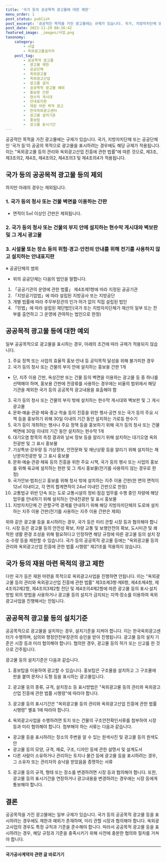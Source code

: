 ```yaml
---
title: '국가 등의 공공목적 광고물에 대한 제한'
menu_order: 1
post_status: publish
post_excerpt: '공공적인 목적을 가진 광고물에는 규제가 있습니다. 국가, 지방자치단체 또는 공공단체인  국가 등 이 공공의 목적으로 광고물을 표시하려는 경우에도 해당 규제가 적용됩니다. 이는  옥외광고물 등의 관리와 옥외광고산업 진흥에 관한 법률 에 따른 것으로, 제3조, 제3조의2, 제4조, 제4조의2, 제4조의3 및 제4조의4가 적용됩니다.'
post_date: 2023-11-29 08:16:42
featured_image: _images/사업.png
taxonomy:
    category:
        - 사업
        - 옥외광고물설치자
    post_tag:
        - 공공목적 광고물
        -  광고물 제한
        -  공공단체
        -  옥외광고물
        -  옥외광고산업
        -  광고물 설치
        -  공공목적 광고물 예외
        -  홍보용 간판
        -  현수막 게시대
        -  안내표지판
        -  재원 마련 목적 광고
        -  한국옥외광고센터
        -  광고물 설치기준
        -  홍보탑
        -  광고물 표시기간
---
```



공공적인 목적을 가진 광고물에는 규제가 있습니다. 국가, 지방자치단체 또는 공공단체인 '국가 등'이 공공의 목적으로 광고물을 표시하려는 경우에도 해당 규제가 적용됩니다. 이는 "옥외광고물 등의 관리와 옥외광고산업 진흥에 관한 법률"에 따른 것으로, 제3조, 제3조의2, 제4조, 제4조의2, 제4조의3 및 제4조의4가 적용됩니다.

## 국가 등의 공공목적 광고물 등의 제외

하지만 아래의 경우는 제외됩니다. 

### 1. 국가 등의 청사 또는 건물 벽면을 이용하는 간판 
- 면적이 5㎡ 이상인 간판은 제외됩니다.

### 2. 국가 등의 청사 또는 건물의 부지 안에 설치하는 현수막 게시대와 벽보판 및 그 게시 광고물

### 3. 시설물 또는 장소 등의 위험·경고·안전의 안내를 위해 전기를 사용하지 않고 설치하는 안내표지판

※ 공공단체의 범위
- 위의 공공단체는 다음의 법인을 말합니다.

 1. 「공공기관의 운영에 관한 법률」 제4조제1항에 따라 지정된 공공기관
 2. 「지방공기업법」에 따라 설립된 지방공사 또는 지방공단
 3. 개별 법률에 따라 주무부장관의 인가·허가 없이 직접 설립된 법인
 4. 「민법」에 따라 설립된 재단법인(국가 또는 지방자치단체가 재산의 일부 또는 전부를 출연하고 그 운영에 관여하는 법인으로 한정)

## 공공목적 광고물 등에 대한 예외

일부 공공목적으로 광고물을 표시하는 경우, 아래의 조건에 따라 규제가 적용되지 않습니다. 

1. 주요 정책 또는 사업의 효율적 홍보·안내 등 공익목적 달성을 위해 불가피한 경우
2. 국가 등의 청사 또는 건물의 부지 안에 설치하는 홍보용 간판 1개
- 단, 지주 이용 간판, 옥상간판 또는 건물 등의 벽면을 이용하는 광고물 등 중 하나를 선택해야 하며, 홍보용 간판에 전광류를 사용하는 경우에는 비율의 범위에서 해당 기관을 제외한 국가 등의 공공목적 광고내용을 표출해야 함
3. 국가 등의 청사 또는 건물의 부지 밖에 설치하는 현수막 게시대와 벽보판 및 그 게시 광고물
4. 문화·예술·관광·체육·종교·학술 등의 진흥을 위한 행사·공연 또는 국가 등의 주요 시책 등을 홍보하기 위해 30일 이내의 기간 동안 설치하는 가로등 현수기
5. 국가 등이 개최하는 행사나 주요 정책 등을 홍보하기 위해 국가 등의 청사 또는 건물 벽면에 30일 이내의 기간 동안 설치하는 현수막 1개
6. 대기오염 항목의 측정 결과와 날씨 정보 등을 알리기 위해 설치하는 대기오염 옥외전광판 및 그 표시 홍보물
7. 기상특보·강우량 등 기상정보, 안전문화 및 재난상황 등을 알리기 위해 설치하는 재난문자전광판 및 그 표시 홍보물
8. 문화·예술·관광·체육 등의 진흥을 위한 주요 시책, 국가 등의 행사 또는 사업의 홍보를 위해 육교에 설치하는 현판 및 그 게시 홍보물(전기를 사용하지 않는 경우로 한정)
9. 국가안보·범죄신고 홍보를 위해 청사 밖에 설치하는 지주 이용 간판(한 면의 면적이 12㎡ 이내이고, 각 면의 합계면적이 24㎡ 이내인 간판으로 한정)
10. 교통법규 위반 단속 또는 도로·교통시설의 정비·점검 업무를 수행 중인 차량에 해당 업무를 안내하기 위해 설치하는 안내전광판 및 표시 홍보물
11. 지방자치단체 간 관할구역 경계를 안내하기 위해 해당 지방자치단체의 도로에 설치하는 지주 이용 간판(전기를 사용하는 지주 이용 간판은 제외)

위와 같은 광고물 등을 표시하려는 경우, 국가 등은 미리 관할 시장 등과 협의해야 합니다. 시장 등은 광고물 등의 안전성 확보, 차량 교통 및 보행안전의 확보, 도시미관 및 쾌적한 생활 환경 조성을 위해 필요하다고 인정하면 해당 규정에 따른 광고물 등의 설치 장소·수량 등을 제한할 수 있습니다. 국가 등의 공공목적 광고물 등에는 "옥외광고물 등의 관리와 옥외광고산업 진흥에 관한 법률 시행령" 제21조를 적용하지 않습니다. 

## 국가 등의 재원 마련 목적의 광고 제한

다만 국가 등은 재원 마련을 목적으로 옥외광고사업을 진행하면 안됩니다. 이는 "옥외광고물 등의 관리와 옥외광고산업 진흥에 관한 법률" 제3조제3항·제6항, 제4조제4항, 제4조의2제2항, 제4조의3제2항 전단 및 제4조의4제2항에 따른 광고물 등의 표시·설치 방법 외의 방법을 사용하거나 광고물 등의 설치가 금지되는 지역·장소를 이용하여 옥외광고사업을 진행해서는 안됩니다. 

## 공공목적 광고물 등의 설치기준

공공목적으로 광고물을 설치하는 경우, 설치기준을 지켜야 합니다. 이는 한국옥외광고센터가 수행하며, 심의와 행정안전부장관의 승인을 받아 진행됩니다. 광고물 등의 설치 기준은 시장 등과 미리 협의해야 합니다. 협의한 경우, 광고물 등의 허가 또는 신고를 한 것으로 간주됩니다.

광고물 등의 설치기준은 다음과 같습니다.

1. 홍보탑을 이용하여 광고할 수 있습니다. 홍보탑은 구조물을 설치하고 그 구조물에 판을 붙여 문자나 도형 등을 표시하는 광고물입니다.

2. 광고물 등의 종류, 규격, 설치장소 등 표시방법은 "옥외광고물 등의 관리와 옥외광고산업 진흥에 관한 법률 시행령"에 따라야 합니다.

3. 광고물 등의 표시기간은 "옥외광고물 등의 관리와 옥외광고산업 진흥에 관한 법률 시행령" 별표 1에 따라야 합니다.

4. 옥외광고사업을 수행하려면 토지 또는 건물의 구조안전확인서류를 첨부하여 시장 등과 미리 협의해야 합니다. 첨부해야 하는 서류는 다음과 같습니다.
- 광고물 등을 표시하려는 장소의 주변을 알 수 있는 원색사진 및 광고물 등의 원색도안
- 광고물 등의 모양, 규격, 재료, 구조, 디자인 등에 관한 설명서 및 설계도서
- 다른 사람이 소유하거나 관리하는 토지나 물건 등에 광고물 등을 표시하려는 경우, 그 소유자 또는 관리자의 승낙을 받았음을 증명하는 서류

5. 광고물 등의 규격, 형태 또는 장소를 변경하려면 시장 등과 협의해야 합니다. 또한, 광고물 등의 표시기간을 연장하거나 광고내용을 변경하려는 경우에는 시장 등에게 통보해야 합니다.

## 결론

공공목적을 가진 광고물에는 일부 규제가 있습니다. 국가 등의 공공목적 광고물 등을 표시하려는 경우에도 제한과 예외가 존재하며, 미리 관할 시장과 협의해야 합니다. 옥외광고사업의 경우도 특정 규칙과 기준을 준수해야 합니다. 따라서 공공목적 광고물 등을 표시하려는 경우, 해당 규정과 기준을 충족시키기 위해 사전에 충분한 협의와 절차를 거쳐야 합니다.
<!-- wp:separator -->
<hr class="wp-block-separator has-alpha-channel-opacity"/>
<!-- /wp:separator -->

<!-- wp:group {"backgroundColor":"base","layout":{"type":"constrained"}} -->
<div class="wp-block-group has-base-background-color has-background"><!-- wp:paragraph {"align":"center","fontSize":"medium"} -->
<p class="has-text-align-center has-large-font-size"><strong>국가공사계약자 관련 글 바로가기</strong></p>
<!-- /wp:paragraph -->


<!-- wp:latest-posts
{"categories":[{"id":6878,"count":19,"description":"","link":"https://uknowlaw.com/category/%ea%b5%ad%ea%b0%80%ea%b3%b5%ec%82%ac%ea%b3%84%ec%95%bd%ec%9e%90/","name":"국가공사계약자","slug":"국가공사계약자","taxonomy":"category","parent":0,"meta":[],"_links":{"self":[{"href":"https://uknowlaw.com/wp-json/wp/v2/categories/6878"}],"collection":[{"href":"https://uknowlaw.com/wp-json/wp/v2/categories"}],"about":[{"href":"https://uknowlaw.com/wp-json/wp/v2/taxonomies/category"}],"wp:post_type":[{"href":"https://uknowlaw.com/wp-json/wp/v2/posts?categories=6878"}],"curies":[{"name":"wp","href":"https://api.w.org/{rel}","templated":true}]}}],"postsToShow":100,"excerptLength":28,"postLayout":"grid","columns":2,"featuredImageAlign":"left","featuredImageSizeSlug":"large","fontSize":"small"} /--></div>
<!-- /wp:group -->